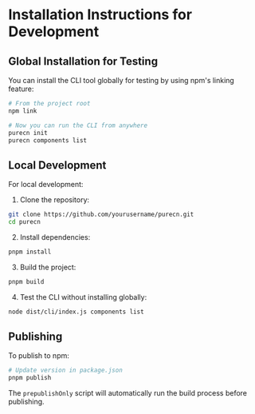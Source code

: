 # Installation Instructions for Development

## Global Installation for Testing

You can install the CLI tool globally for testing by using npm's linking feature:

```bash
# From the project root
npm link

# Now you can run the CLI from anywhere
purecn init
purecn components list
```

## Local Development

For local development:

1. Clone the repository:
```bash
git clone https://github.com/yourusername/purecn.git
cd purecn
```

2. Install dependencies:
```bash
pnpm install
```

3. Build the project:
```bash
pnpm build
```

4. Test the CLI without installing globally:
```bash
node dist/cli/index.js components list
```

## Publishing

To publish to npm:

```bash
# Update version in package.json
pnpm publish
```

The `prepublishOnly` script will automatically run the build process before publishing. 
